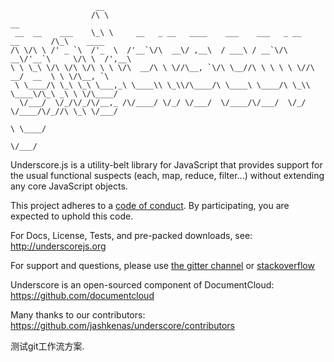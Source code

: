                        __
                      /\ \                                                         __
     __  __    ___    \_\ \     __   _ __   ____    ___    ___   _ __    __       /\_\    ____
    /\ \/\ \ /' _ `\  /'_  \  /'__`\/\  __\/ ,__\  / ___\ / __`\/\  __\/'__`\     \/\ \  /',__\
    \ \ \_\ \/\ \/\ \/\ \ \ \/\  __/\ \ \//\__, `\/\ \__//\ \ \ \ \ \//\  __/  __  \ \ \/\__, `\
     \ \____/\ \_\ \_\ \___,_\ \____\\ \_\\/\____/\ \____\ \____/\ \_\\ \____\/\_\ _\ \ \/\____/
      \/___/  \/_/\/_/\/__,_ /\/____/ \/_/ \/___/  \/____/\/___/  \/_/ \/____/\/_//\ \_\ \/___/
                                                                                  \ \____/
                                                                                   \/___/

Underscore.js is a utility-belt library for JavaScript that provides
support for the usual functional suspects (each, map, reduce, filter...)
without extending any core JavaScript objects.

This project adheres to a [code of conduct](CODE_OF_CONDUCT.md). By participating, you are expected to uphold this code.

For Docs, License, Tests, and pre-packed downloads, see:
http://underscorejs.org

For support and questions, please use
[the gitter channel](https://gitter.im/jashkenas/underscore)
or [stackoverflow](http://stackoverflow.com/search?q=underscore.js)

Underscore is an open-sourced component of DocumentCloud:
https://github.com/documentcloud

Many thanks to our contributors:
https://github.com/jashkenas/underscore/contributors


测试git工作流方案.

